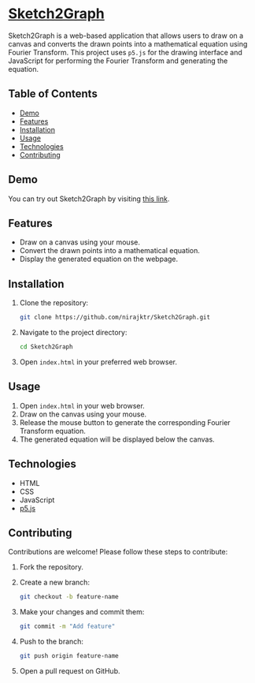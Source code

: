 # [Sketch2Graph](https://nirajktr.github.io/SketchToGraph/)

Sketch2Graph is a web-based application that allows users to draw on a canvas and converts the drawn points into a mathematical equation using Fourier Transform. This project uses `p5.js` for the drawing interface and JavaScript for performing the Fourier Transform and generating the equation.

## Table of Contents

- [Demo](#demo)
- [Features](#features)
- [Installation](#installation)
- [Usage](#usage)
- [Technologies](#technologies)
- [Contributing](#contributing)

## Demo

You can try out Sketch2Graph by visiting [this link](https://nirajktr.github.io/SketchToGraph/).

## Features

- Draw on a canvas using your mouse.
- Convert the drawn points into a mathematical equation.
- Display the generated equation on the webpage.

## Installation

1. Clone the repository:

    ```bash
    git clone https://github.com/nirajktr/Sketch2Graph.git
    ```

2. Navigate to the project directory:

    ```bash
    cd Sketch2Graph
    ```

3. Open `index.html` in your preferred web browser.

## Usage

1. Open `index.html` in your web browser.
2. Draw on the canvas using your mouse.
3. Release the mouse button to generate the corresponding Fourier Transform equation.
4. The generated equation will be displayed below the canvas.

## Technologies

- HTML
- CSS
- JavaScript
- [p5.js](https://p5js.org/)

## Contributing

Contributions are welcome! Please follow these steps to contribute:

1. Fork the repository.
2. Create a new branch:

    ```bash
    git checkout -b feature-name
    ```

3. Make your changes and commit them:

    ```bash
    git commit -m "Add feature"
    ```

4. Push to the branch:

    ```bash
    git push origin feature-name
    ```

5. Open a pull request on GitHub.
